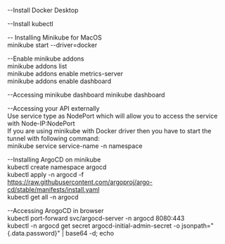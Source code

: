 --Install Docker Desktop  

--Install kubectl  

-- Installing Minikube for MacOS  
minikube start --driver=docker

--Enable minikube addons  
minikube addons list  
minikube addons enable metrics-server  
minikube addons enable dashboard  

--Accessing minikube dashboard
minikube dashboard  

--Accessing your API externally  
Use service type as NodePort which will allow you to access the service with Node-IP:NodePort  
If you are using minikube with Docker driver then you have to start the tunnel with following command:  
minikube service service-name -n namespace  

--Installing ArgoCD on minikube  
kubectl create namespace argocd  
kubectl apply -n argocd -f https://raw.githubusercontent.com/argoproj/argo-cd/stable/manifests/install.yaml  
kubectl get all -n argocd  

--Accessing ArogoCD in browser  
kubectl port-forward svc/argocd-server -n argocd 8080:443  
kubectl -n argocd get secret argocd-initial-admin-secret -o jsonpath="{.data.password}" | base64 -d; echo
